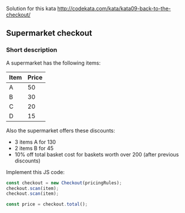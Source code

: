 Solution for this kata http://codekata.com/kata/kata09-back-to-the-checkout/

## Supermarket checkout
### Short description

A supermarket has the following items:

| Item | Price |
| --- | --- |
| A | 50 |
| B | 30 |
| C | 20 |
| D | 15 |

Also the supermarket offers these discounts:

- 3 items A for 130
- 2 items B for 45
- 10% off total basket cost for baskets worth over 200 (after previous discounts)

Implement this JS code:

```js
const checkout = new Checkout(pricingRules);
checkout.scan(item);
checkout.scan(item);

const price = checkout.total();
```

